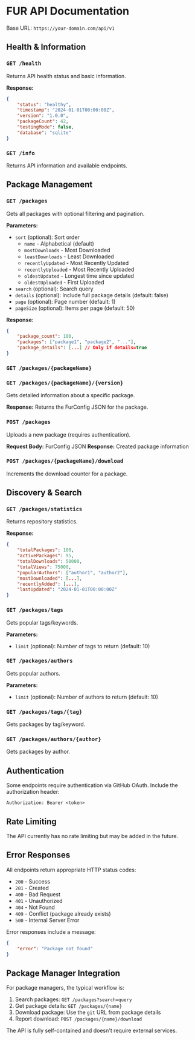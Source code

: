 # FUR API Documentation

Base URL: `https://your-domain.com/api/v1`

## Health & Information

### `GET /health`
Returns API health status and basic information.

**Response:**
```json
{
    "status": "healthy",
    "timestamp": "2024-01-01T00:00:00Z",
    "version": "1.0.0",
    "packageCount": 42,
    "testingMode": false,
    "database": "sqlite"
}
```

### `GET /info`
Returns API information and available endpoints.

## Package Management

### `GET /packages`
Gets all packages with optional filtering and pagination.

**Parameters:**
- `sort` (optional): Sort order
  - `name` - Alphabetical (default)
  - `mostDownloads` - Most Downloaded
  - `leastDownloads` - Least Downloaded
  - `recentlyUpdated` - Most Recently Updated
  - `recentlyUploaded` - Most Recently Uploaded
  - `oldestUpdated` - Longest time since updated
  - `oldestUploaded` - First Uploaded
- `search` (optional): Search query
- `details` (optional): Include full package details (default: false)
- `page` (optional): Page number (default: 1)
- `pageSize` (optional): Items per page (default: 50)

**Response:**
```json
{
    "package_count": 100,
    "packages": ["package1", "package2", "..."],
    "package_details": [...] // Only if details=true
}
```

### `GET /packages/{packageName}`
### `GET /packages/{packageName}/{version}`
Gets detailed information about a specific package.

**Response:** Returns the FurConfig JSON for the package.

### `POST /packages`
Uploads a new package (requires authentication).

**Request Body:** FurConfig JSON
**Response:** Created package information

### `POST /packages/{packageName}/download`
Increments the download counter for a package.

## Discovery & Search

### `GET /packages/statistics`
Returns repository statistics.

**Response:**
```json
{
    "totalPackages": 100,
    "activePackages": 95,
    "totalDownloads": 50000,
    "totalViews": 75000,
    "popularAuthors": ["author1", "author2"],
    "mostDownloaded": [...],
    "recentlyAdded": [...],
    "lastUpdated": "2024-01-01T00:00:00Z"
}
```

### `GET /packages/tags`
Gets popular tags/keywords.

**Parameters:**
- `limit` (optional): Number of tags to return (default: 10)

### `GET /packages/authors`
Gets popular authors.

**Parameters:**
- `limit` (optional): Number of authors to return (default: 10)

### `GET /packages/tags/{tag}`
Gets packages by tag/keyword.

### `GET /packages/authors/{author}`
Gets packages by author.

## Authentication

Some endpoints require authentication via GitHub OAuth. Include the authorization header:
```
Authorization: Bearer <token>
```

## Rate Limiting

The API currently has no rate limiting but may be added in the future.

## Error Responses

All endpoints return appropriate HTTP status codes:
- `200` - Success
- `201` - Created
- `400` - Bad Request
- `401` - Unauthorized
- `404` - Not Found
- `409` - Conflict (package already exists)
- `500` - Internal Server Error

Error responses include a message:
```json
{
    "error": "Package not found"
}
```

## Package Manager Integration

For package managers, the typical workflow is:

1. Search packages: `GET /packages?search=query`
2. Get package details: `GET /packages/{name}`
3. Download package: Use the `git` URL from package details
4. Report download: `POST /packages/{name}/download`

The API is fully self-contained and doesn't require external services.


